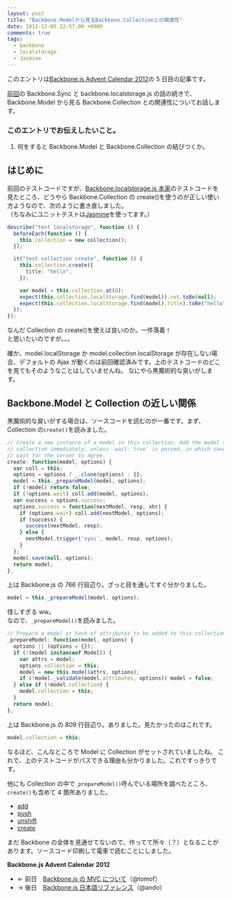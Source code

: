 ```yaml
---
layout: post
title: "Backbone.Modelから見るBackbone.Collectionとの関連性"
date: 2012-12-05 22:57:00 +0900
comments: true
tags:
  - backbone
  - localstorage
  - Jasmine
---
```


このエントリは[Backbone.js Advent Calendar 2012](http://www.adventar.org/calendars/15)の 5 日目の記事です。

[前回](2012/12/backbonelocalstoragejsbackbonesync)の Backbone.Sync と backbone.localstorage.js の話の続きで、Backbone.Model から見る Backbone.Collection との関連性についてお話します。

<!-- more -->

### このエントリでお伝えしたいこと。

1.  何をすると Backbone.Model と Backbone.Collection の結びつくか。

## はじめに

前回のテストコードですが、[Backbone.localstorage.js 本家](http://goo.gl/v1gFX)のテストコードを見たところ、どうやら Backbone.Collection の create()を使うのが正しい使い方ようなので、次のように書き直しました。  
（ちなみにユニットテストは[Jasmine](http://goo.gl/IUtf)を使ってます。）

```js
describe("test localstorage", function () {
  beforeEach(function () {
    this.collection = new collection();
  });

  it("test collection create", function () {
    this.collection.create({
      title: "hello",
    });

    var model = this.collection.at(0);
    expect(this.collection.localStorage.find(model)).not.toBe(null);
    expect(this.collection.localStorage.find(model).title).toBe("hello");
  });
});
```

なんだ Collection の create()を使えば良いのか。一件落着！  
と思いたいのですが。。。

確か、model.localStorage か model.collection.localStorage が存在しない場合、デフォルトの Ajax が動くのは前回確認済みです。上のテストコードのどこを見てもそのようなことはしていませんね。
なにやら黒魔術的な臭いがします。

## Backbone.Model と Collection の近しい関係

黒魔術的な臭いがする場合は、ソースコードを読むのが一番です。まず、Collection の`create()`を読みました。

```js
// Create a new instance of a model in this collection. Add the model to the
// collection immediately, unless `wait: true` is passed, in which case we
// wait for the server to agree.
create: function(model, options) {
  var coll = this;
  options = options ? _.clone(options) : {};
  model = this._prepareModel(model, options);
  if (!model) return false;
  if (!options.wait) coll.add(model, options);
  var success = options.success;
  options.success = function(nextModel, resp, xhr) {
    if (options.wait) coll.add(nextModel, options);
    if (success) {
      success(nextModel, resp);
    } else {
      nextModel.trigger('sync', model, resp, options);
    }
  };
  model.save(null, options);
  return model;
},
```

上は Backbone.js の 766 行目辺り。ざっと目を通してすぐ分かりました。

```js
model = this._prepareModel(model, options);
```

怪しすぎる ww。  
なので、`_prepareModel()`を読みました。

```js
// Prepare a model or hash of attributes to be added to this collection.
_prepareModel: function(model, options) {
  options || (options = {});
  if (!(model instanceof Model)) {
    var attrs = model;
    options.collection = this;
    model = new this.model(attrs, options);
    if (!model._validate(model.attributes, options)) model = false;
  } else if (!model.collection) {
    model.collection = this;
  }
  return model;
},
```

上は Backbone.js の 809 行目辺り。ありました。見たかったのはこれです。

```js
model.collection = this;
```

なるほど、こんなところで Model に Collection がセットされていましたね。
これで、上のテストコードがパスできる理由も分かりました。これですっきりです。

他にも Collection の中で`_prepareModel()`呼んでいる場所を調べたところ、`create()`も含めて 4 箇所ありました。

- [add](http://backbonejs.org/#Collection-add)
- [push](http://backbonejs.org/#Collection-push)
- [unshift](http://backbonejs.org/#Collection-unshift)
- [create](http://backbonejs.org/#Collection-create)

まだ Backbone の全体を見通せてないので、作ってて所々（？）となることがあります。ソースコード印刷して電車で読むことにしました。

**Backbone.js Advent Calendar 2012**

- ← 前日　[Backbone.js の MVC について](http://goo.gl/J28KM)（@tomof）
- → 後日　[Backbone.js 日本語リファレンス](http://ando19721226.github.com/Backbone/)[](http://www.blogger.com/blogger.g?blogID=5596737312884238083)（@ando）
